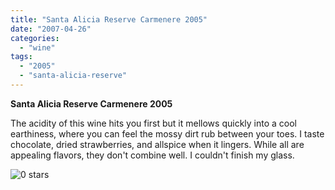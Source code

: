 ```yaml
---
title: "Santa Alicia Reserve Carmenere 2005"
date: "2007-04-26"
categories:
  - "wine"
tags:
  - "2005"
  - "santa-alicia-reserve"
---
```


**Santa Alicia Reserve Carmenere 2005**

The acidity of this wine hits you first but it mellows quickly into a cool earthiness, where you can feel the mossy dirt rub between your toes. I taste chocolate, dried strawberries, and allspice when it lingers. While all are appealing flavors, they don't combine well. I couldn't finish my glass.

![0 stars](http://www.rebeccagomezfarrell.com/wp-content/uploads/2009/04/rating_mushroom1.gif "rating_mushroom1")
